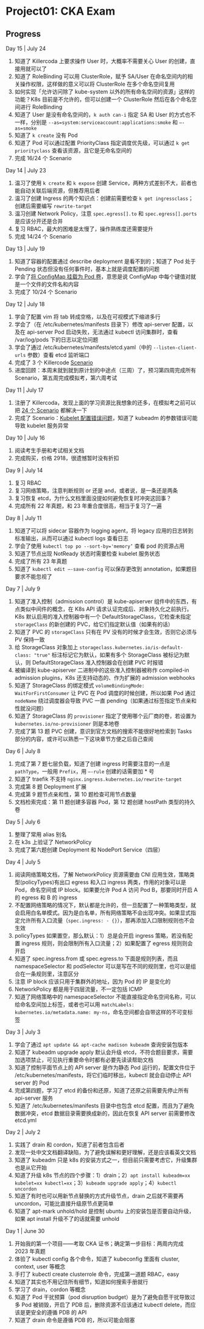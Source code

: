 # Project01: CKA Exam

## Progress

Day 15 | July 24

1. 知道了 Killercoda 上要求操作 User 时，大概率不需要关心 User 的创建，直接用就可以了
2. 知道了 RoleBinding 可以用 ClusterRole，赋予 SA/User 在命名空间内的相关操作权限，这样做的意义可以将 ClusterRole 在多个命名空间复用
3. 如何实现「允许访问除了 kube-system 以外的所有命名空间的资源」这样的功能？K8s 目前是不允许的，但可以创建一个 ClusterRole 然后在各个命名空间进行 RoleBinding
4. 知道了 User 是没有命名空间的，`k auth can-i` 指定 SA 和 User 的方式也不一样，分别是 `--as=system:serviceaccount:applications:smoke` 和 `—-as=smoke`
5. 知道了 `k create` 没有 Pod
6. 知道了 Pod 可以通过配置 PriorityClass 指定调度优先级，可以通过 `k get priorityclass` 查看该资源，且它是无命名空间的
7. 完成 16/24 个 Scenario

Day 14 | July 23

1. 温习了使用 `k create` 和 `k expose` 创建 Service，两种方式差别不大，前者也能自动关联后端资源，但推荐用后者
2. 温习了创建 Ingress 的两个知识点：创建前需要检查 `k get ingressclass`；创建后需要编写 `rewrite-target`
3. 温习创建 Network Policy，注意 `spec.egress[].to` 和 `spec.egress[].ports` 是应该分开还是合并
4. 复习 RBAC，最大的困难是太慢了，操作熟练度还需要提升
5. 完成 14/24 个 Scenario

Day 13 | July 19

1. 知道了容器的配置通过 describe deployment 是看不到的；知道了 Pod 处于 Pending 状态但没有任何事件时，基本上就是调度配置的问题
2. 学会了[将 ConfigMap 挂载为 Pod 卷](https://kubernetes.io/docs/tasks/configure-pod-container/configure-pod-configmap/#add-configmap-data-to-a-specific-path-in-the-volume)，意思是说 ConfigMap 中每个键值对就是一个文件的文件名和内容
3. 完成了 10/24 个 Scenario

Day 12 | July 18

1. 学会了配置 vim 将 tab 转成空格，以及在可视模式下缩进多行
2. 学会了（在 /etc/kubernetes/manifests 目录下）修改 api-server 配置，以及在 api-server Pod 启动失败，无法通过 kubectl 访问集群时，查看 /var/log/pods 下的日志以定位问题
3. 学会了通过 /etc/kubernetes/manifests/etcd.yaml（中的 `--listen-client-urls` 参数）查看 etcd 监听端口
4. 完成了 3 个 Killercode [Scenario](https://killercoda.com/killer-shell-cka/)
5. 进度回顾：本周末就到就到原计划的中途点（三周）了，预习第四周完成所有 Scenario，第五周完成模拟考，第六周考试

Day 11 | July 17

1. 注册了 Killercoda，发现上面的学习资源比我想象的还多，在模拟考之前可以把 [24 个 Scenario](https://killercoda.com/killer-shell-cka) 都解决一下
2. 完成了 Scenario：[Kubelet 配置错误问题](https://killercoda.com/killer-shell-cka/scenario/kubelet-misconfigured)，知道了 kubeadm 的参数错误可能导致 kubelet 服务异常

Day 10 | July 16

1. 阅读考生手册和考试相关文档
2. 完成购买，价格 2918，很遗憾暂时没有折扣

Day 9 | July 14

1. 复习 RBAC
2. 复习网络策略，注意判断规则 or 还是 and，或者说，是一条还是两条
3. 复习恢复 etcd，为什么文档里面没提如何避免恢复时冲突这回事？
4. 完成所有 22 年真题，和 23 年重合度很高，相当于复习了一遍

Day 8 | July 11

1. 知道了可以将 sidecar 容器作为 logging agent，将 legacy 应用的日志转到标准输出，从而可以通过 kubectl logs 查看日志
2. 学会了使用 `kubectl top po --sort-by='memory’` 查看 pod 的资源占用
3. 知道了节点出现 NotReady 状态时需要检查 kubelet 服务状态
4. 完成了所有 23 年真题
5. 知道了 `kubectl edit —-save-config` 可以保存更改到 annotation，如果题目要求不能忽视了

Day 7 | July 9

1. 知道了准入控制（admission control）是 kube-apiserver 组件中的东西，有点类似中间件的概念，在 K8s API 请求认证完成后、对象持久化之前执行。K8s 默认启用的准入控制器中有一个 DefaultStorageClass，它检查未指定 `storageClass` 的新创建的 PVC，给它们指定默认值（如果有的话）
2. 知道了 PVC 的 `storageClass` 只有在 PV 没有的时候才会生效，否则它必须与 PV 保持一致
3. 给 StorageClass 对象加上 `storageclass.kubernetes.io/is-default-class: "true"` 标注标记它为默认，如果有多个 StorageClass 被标记为默认，则 DefaultStorageClass 准入控制器会在创建 PVC 时报错
4. 被编译到 kube-apiserver 二进制中的这些准入控制器被称作 compiled-in admission plugins，K8s 还支持动态的、作为扩展的 admission webhooks
5. 知道了 StorageClass 的绑定模式 `volumeBindingMode: WaitForFirstConsumer` 让 PVC 在 Pod 调度的时候创建，所以如果 Pod 通过 `nodeName` 绕过调度器会导致 PVC 一直 pending（如果通过标签指定节点亲和性就没问题）
6. 知道了 StorageClass 的 `provisioner` 指定了使用哪个云厂商的卷，若设置为 `kubernetes.io/no-provisioner` 则是本地卷
7. 完成了第 13 题 PVC 创建，意识到官方文档的搜索不能很好地检索到 Tasks 部分的内容，或许可以熟悉一下这块章节方便之后自己查阅

Day 6 | July 8

1. 完成了第 7 题七层负载，知道了创建 ingress 时需要注意的一点是 `pathType`，一般用 `Prefix`，用 `—-rule` 创建的话需要加 * 号
2. 知道了 traefik 不支持 `nginx.ingress.kubernetes.io/rewrite-target`
3. 完成第 8 题 Deployment 扩展
4. 完成第 9 题节点亲和性，第 10 题检查可用节点数量
5. 文档检索完成：第 11 题创建多容器 Pod，第 12 题创建 hostPath 类型的持久卷

Day 5 | July 6

1. 整理了常用 alias 别名
2. 在 k3s 上验证了 NetworkPolicy
3. 完成了第六题创建 Deployment 和 NodePort Service（四层）

Day 4 | July 5

1. 阅读网络策略文档，了解 NetworkPolicy 资源需要由 CNI 应用生效，策略类型(policyTypes)有出口 egress 和入口 ingress 两类，作用的对象可以是 Pod，命名空间或 IP block。如果要允许 Pod A 访问 Pod B，那要同时开启 A 的 egress 和 B 的 ingress
2. 不配置网络策略的情况下，默认都是允许的，但一旦配置了一种策略类型，就会启用白名单模式。因为是白名单，所有网络策略不会出现冲突。如果显式指定允许所有入口流量（`spec.ingress: - {}`），那再添加入口限制规则也不会生效
3. policyTypes 如果置空，那么默认：1）总是会开启 ingress 策略，若没有配置 ingress 规则，则会限制所有入口流量；2）如果配置了 egress 规则则会开启
4. 知道了 spec.ingress.from 或 spec.egress.to 下面是规则列表，而且 namespaceSelector 和 podSelector 可以是写在不同的规则里，也可以是组合在一条规则里，注意区分
5. 注意 IP block 应该只用于集群外的地址，因为 Pod 的 IP 是变化的
6. NetworkPolicy 都是用于四层流量，不一定包括 ICMP
7. 知道了网络策略中的 namespaceSelector 不能直接指定命名空间名称，可以给命名空间加上标签，或者也可以用 `matchLabels: kubernetes.io/metadata.name: my-ns`，命名空间都会自带这样的不可变标签

Day 3 | July 3

1. 学会了通过 `apt update && apt-cache madison kubeadm` 查询安装包版本
2. 知道了 kubeadm upgrade apply 默认会升级 etcd，不符合题目要求，需要加选项禁止，可见执行重要命令时都有必要先读读帮助文档
3. 知道了控制平面节点上的 API server 是作为静态 Pod 运行的，配置文件位于 /etc/kubernetes/manifests，将它们临时移出，kubectl 就会自动停止 API server 的 Pod
4. 完成第四题，学习了 etcd 的备份和还原，知道了还原之前需要先停止所有 api-server 服务
5. 知道了 /etc/kubernetes/manifests 目录中也包含 etcd 配置，而且为了避免数据冲突，etcd 数据目录需要换成新的，因此在恢复 API server 前需要修改 etcd.yml

Day 2 | July 2

1. 实践了 drain 和 cordon，知道了前者包含后者
2. 发现一处中文文档翻译缺陷，为了避免误解和更好理解，还是应该看英文文档
3. 知道了 kubeadm 只是 k8s 的安装方式之一，但目前只需要考虑它，升级集群也是从它开始
4. 知道了升级 k8s 节点的四个步骤：1）drain；2）`apt install kubeadm=xx kubelet=xx kubectl=xx`；3）`kubeadm upgrade apply`；4）`kubectl uncordon`
5. 知道了有时也可以用新节点替换的方式升级节点，drain 之后就不需要再 uncordon，可能比直接升级原节点更简单
6. 知道了 apt-mark unhold/hold 是控制 ubuntu 上的安装包是否要自动升级，如果 apt install 升级不了的话就需要 unhold

Day 1 | June 30

1. 开始我的第一个项目——考取 CKA 证书；确定第一步目标：两周内完成 2023 年真题
2. 体验了 kubectl config 各个命令，知道了 kubeconfig 里面有 cluster, context, user 等概念
3. 手打了 kubectl create clusterrole 命令，完成第一道题 RBAC，easy
4. 知道了其实也不用记住所有细节，知道如何搜索手册就行
5. 学习了 drain，cordon 等概念
6. 知道了 Pod 干扰预算（pod disruption budget）是为了避免自愿干扰导致过多 Pod 被销毁，开启了 PDB 后，删除资源不应该通过 kubectl delete，而应该是更安全的遵循 PDB 的 API
7. 知道了 drain 命令是遵循 PDB 的，所以可能会阻塞
